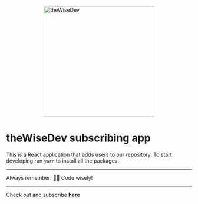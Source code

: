 <img alt="theWiseDev" style="width: 300px; margin: 40px auto; display: block;" src="https://user-images.githubusercontent.com/11669095/87874915-fc6bd900-c9a3-11ea-8e3e-272a32e1bc65.png" />

# theWiseDev subscribing app

This is a React application that adds users to our repository.
To start developing run `yarn` to install all the packages.

---
Always remember:
🧙‍♂️ Code wisely!

---
Check out and subscribe **[here](https://thewisedev.com.br)**
